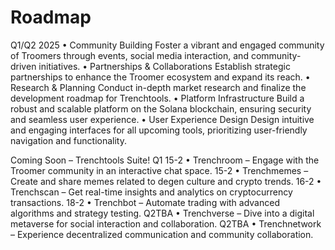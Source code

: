 # Roadmap
Q1/Q2 2025
 • Community Building
Foster a vibrant and engaged community of Troomers through events, social media interaction, and community-driven initiatives.
 • Partnerships & Collaborations
Establish strategic partnerships to enhance the Troomer ecosystem and expand its reach.
 • Research & Planning
Conduct in-depth market research and finalize the development roadmap for Trenchtools.
 • Platform Infrastructure
Build a robust and scalable platform on the Solana blockchain, ensuring security and seamless user experience.
 • User Experience Design
Design intuitive and engaging interfaces for all upcoming tools, prioritizing user-friendly navigation and functionality.

Coming Soon – Trenchtools Suite! Q1
15-2 • Trenchroom – Engage with the Troomer community in an interactive chat space.
15-2 • Trenchmemes – Create and share memes related to degen culture and crypto trends.
16-2 • Trenchscan – Get real-time insights and analytics on cryptocurrency transactions.
18-2 • Trenchbot – Automate trading with advanced algorithms and strategy testing.
Q2TBA • Trenchverse – Dive into a digital metaverse for social interaction and collaboration.
Q2TBA • Trenchnetwork – Experience decentralized communication and community collaboration.
